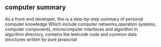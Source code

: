 ## computer summary

As a front-end developer, this is a step-by-step summary of personal computer knowledge
Which include computer networks,operation systems, computer components, microcomputer interfaces and algorithm
In algorithm directory, contains the leetcode code and common data structures written by pure javascript
